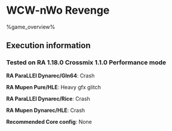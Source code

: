 # WCW-nWo Revenge 

%game_overview%

## Execution information

### Tested on RA 1.18.0 Crossmix 1.1.0 Performance mode

**RA ParaLLEl Dynarec/Gln64**: Crash

**RA Mupen Pure/HLE**: Heavy gfx glitch

**RA ParaLLEl Dynarec/Rice**: Crash

**RA Mupen Dynarec/HLE**: Crash

**Recommended Core config**: None